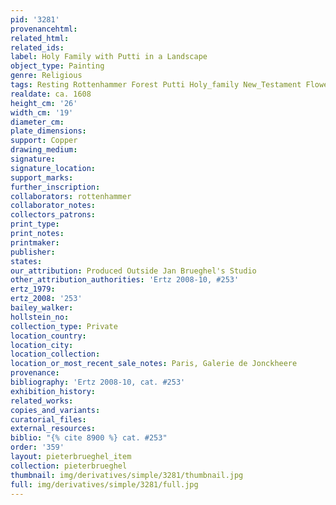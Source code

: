 ```yaml
---
pid: '3281'
provenancehtml:
related_html:
related_ids:
label: Holy Family with Putti in a Landscape
object_type: Painting
genre: Religious
tags: Resting Rottenhammer Forest Putti Holy_family New_Testament Flowers
realdate: ca. 1608
height_cm: '26'
width_cm: '19'
diameter_cm:
plate_dimensions:
support: Copper
drawing_medium:
signature:
signature_location:
support_marks:
further_inscription:
collaborators: rottenhammer
collaborator_notes:
collectors_patrons:
print_type:
print_notes:
printmaker:
publisher:
states:
our_attribution: Produced Outside Jan Brueghel's Studio
other_attribution_authorities: 'Ertz 2008-10, #253'
ertz_1979:
ertz_2008: '253'
bailey_walker:
hollstein_no:
collection_type: Private
location_country:
location_city:
location_collection:
location_or_most_recent_sale_notes: Paris, Galerie de Jonckheere
provenance:
bibliography: 'Ertz 2008-10, cat. #253'
exhibition_history:
related_works:
copies_and_variants:
curatorial_files:
external_resources:
biblio: "{% cite 8900 %} cat. #253"
order: '359'
layout: pieterbrueghel_item
collection: pieterbrueghel
thumbnail: img/derivatives/simple/3281/thumbnail.jpg
full: img/derivatives/simple/3281/full.jpg
---
```

